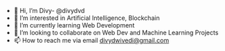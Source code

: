 - 👋 Hi, I’m Divy- @divydvd
- 👀 I’m interested in Artificial Intelligence, Blockchain
- 🌱 I’m currently learning Web Development
- 💞️ I’m looking to collaborate on Web Dev and Machine Learning Projects
- 📫 How to reach me via email  divydwivedi@gmail.com

<!---
divydvd/divydvd is a ✨ special ✨ repository because its `README.md` (this file) appears on your GitHub profile.
You can click the Preview link to take a look at your changes.
--->
